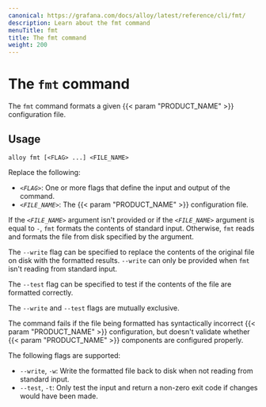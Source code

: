 ```yaml
---
canonical: https://grafana.com/docs/alloy/latest/reference/cli/fmt/
description: Learn about the fmt command
menuTitle: fmt
title: The fmt command
weight: 200
---
```


# The `fmt` command

The `fmt` command formats a given {{< param "PRODUCT_NAME" >}} configuration file.

## Usage

```shell
alloy fmt [<FLAG> ...] <FILE_NAME>
```

Replace the following:

* _`<FLAG>`_: One or more flags that define the input and output of the command.
* _`<FILE_NAME>`_: The {{< param "PRODUCT_NAME" >}} configuration file.

If the _`<FILE_NAME>`_ argument isn't provided or if the _`<FILE_NAME>`_ argument is equal to `-`, `fmt` formats the contents of standard input.
Otherwise, `fmt` reads and formats the file from disk specified by the argument.

The `--write` flag can be specified to replace the contents of the original file on disk with the formatted results.
`--write` can only be provided when `fmt` isn't reading from standard input.

The `--test` flag can be specified to test if the contents of the file are formatted correctly.

The `--write` and `--test` flags are mutually exclusive.

The command fails if the file being formatted has syntactically incorrect {{< param "PRODUCT_NAME" >}} configuration, but doesn't validate whether {{< param "PRODUCT_NAME" >}} components are configured properly.

The following flags are supported:

* `--write`, `-w`: Write the formatted file back to disk when not reading from standard input.
* `--test`, `-t`: Only test the input and return a non-zero exit code if changes would have been made.
